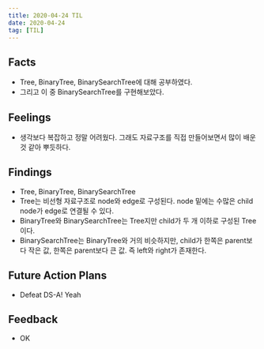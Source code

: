 ```yaml
---
title: 2020-04-24 TIL
date: 2020-04-24
tag: [TIL]
---
```


## Facts

- Tree, BinaryTree, BinarySearchTree에 대해 공부하였다.
- 그리고 이 중 BinarySearchTree를 구현해보았다.

## Feelings

- 생각보다 복잡하고 정말 어려웠다. 그래도 자료구조를 직접 만들어보면서 많이 배운 것 같아 뿌듯하다.

## Findings

- Tree, BinaryTree, BinarySearchTree
- Tree는 비선형 자료구조로 node와 edge로 구성된다. node 밑에는 수많은 child node가 edge로 연결될 수 있다.
- BinaryTree와 BinarySearchTree는 Tree지만 child가 두 개 이하로 구성된 Tree이다.
- BinarySearchTree는 BinaryTree와 거의 비슷하지만, child가 한쪽은 parent보다 작은 값, 한쪽은 parent보다 큰 값. 즉 left와 right가 존재한다.

## Future Action Plans

- Defeat DS-A! Yeah

## Feedback

- OK
